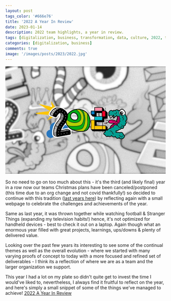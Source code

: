 ```yaml
---
layout: post
tags_color: '#666e76'
title: '2022 A Year In Review'
date: 2023-01-14
description: 2022 team highlights, a year in review.
tags: [digitalization, business, transformation, data, culture, 2022, team, review, summary, projects, digital, highlights]
categories: [digitalization, business]
comments: true
image: '/images/posts/2023/2022.jpg'
---
```

![](/images/posts/2023/2022.jpg)

So no need to go on too much about this - it's the third (and likely final) year in a row now our teams Christmas plans have been canceled/postponed (this time due to an org change and not covid thankfully!) so decided to continue with this tradition ([last years here](https://clintbird.com/blog/2021-review-post)) by reflecting again with a small webpage to celebrate the challenges and achievements of the year. 

Same as last year, it was thrown together while watching football & Stranger Things (expanding my television habits!) hence, it's not optimized for handheld devices - best to check it out on a laptop. Again though what an enormous year filled with great projects, learnings, ups/downs & plenty of delivered value.

Looking over the past few years its interesting to see some of the continual themes as well as the overall evolution - where we started with many varying proofs of concept to today with a more focused and refined set of deliverables - I think its a reflection of where we are as a team and the larger organization we support.

This year I had a lot on my plate so didn't quite get to invest the time I would've liked to, nevertheless, I always find it fruitful to reflect on the year, and here's simply a small snippet of some of the things we've managed to achieve!
[2022 A Year In Review](https://clintbird.com/year/2022/)
